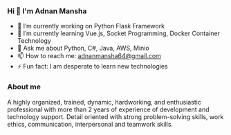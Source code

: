 ### Hi 👋 I'm Adnan Mansha

<!--
**AdnanMansha-web/AdnanMansha-web** is a ✨ _special_ ✨ repository because its `README.md` (this file) appears on your GitHub profile.
Here are some ideas to get you started:
-->

- 🔭 I’m currently working on Python Flask Framework 
- 🌱 I’m currently learning Vue.js, Socket Programming, Docker Container Technology
- 💬 Ask me about Python, C#, Java, AWS, Minio
- 📫 How to reach me: adnanmansha64@gmail.com
- ⚡ Fun fact: I am desperate to learn new technologies


### About me

A highly organized, trained, dynamic, hardworking, and enthusiastic professional with more than 2 years of experience of development and technology support. Detail oriented with strong problem-solving skills, work ethics, communication, interpersonal and teamwork skills.

